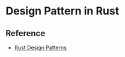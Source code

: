 # Design Pattern in Rust



## Reference
- [Rust Design Patterns]("https://rust-unofficial.github.io/patterns/intro.html")
